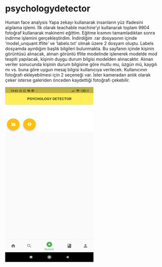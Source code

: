 # psychologydetector
Human face analysis
Yapa zekayı kullanarak insanların yüz ifadesini algılama işlemi. İlk olarak teachable machine’yi kullanarak toplam 9904 fotoğraf kullanarak makinemi eğittim. 
Eğitme kısmını tamamladıktan sonra indirme işlemini gerçekleştirdim. İndirdiğim .rar dosyasının içinde ‘model_unquant.tflite’ ve ‘labels.txt’ olmak üzere 2 dosyam oluştu. 
Labels dosyamda ayırdığım başlık bilgileri bulunmakta. 
Bu sayfanın içinde kişinin görüntüsü alınacak, alınan görüntü tflite modelinde işlenerek modelde mod tespiti yapılacak, kişinin duygu durum bilgisi modelden alınacaktır. 
Alınan veriler sonucunda kişinin durum bilgisine göre mutlu mu, üzgün mü, kaygılı mı vs. buna göre uygun mesaj bilgisi kullanıcıya verilecek. 
Kullanıcının fotoğrafı ekleyebilmesi için 2 seçeneği var. İster kameradan anlık olarak çeker isterse galeriden önceden kaydettiği fotoğrafı çekebilir. 

<img src="https://github.com/RabiaKuran/psychologydetector/blob/main/screen1.jpg" width="auto">
